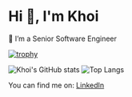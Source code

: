 # Hi 👋, I'm Khoi

👯 I’m a Senior Software Engineer 

[![trophy](https://github-profile-trophy.vercel.app/?username=khoinashtech&theme=onedark)](https://github.com/khoinashtech/github-profile-trophy)

![Khoi's GitHub stats](https://github-readme-stats.vercel.app/api?username=khoinashtech&theme=dark&show_icons=true) ![Top Langs](https://github-readme-stats.vercel.app/api/top-langs/?username=khoinashtech&layout=compact)

You can find me on: [LinkedIn](https://www.linkedin.com/in/khoi-nguyen-61725b124)
